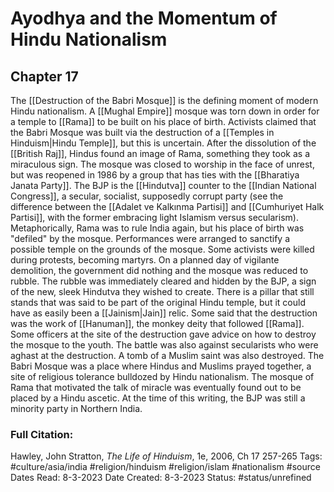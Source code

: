 # Ayodhya and the Momentum of Hindu Nationalism
## Chapter 17
The [[Destruction of the Babri Mosque]] is the defining moment of modern Hindu nationalism. A [[Mughal Empire]] mosque was torn down in order for a temple to [[Rama]] to be built on his place of birth. Activists claimed that the Babri Mosque was built via the destruction of a [[Temples in Hinduism|Hindu Temple]], but this is uncertain. After the dissolution of the [[British Raj]], Hindus found an image of Rama, something they took as a miraculous sign. The mosque was closed to worship in the face of unrest, but was reopened in 1986 by a group that has ties with the [[Bharatiya Janata Party]]. The BJP is the [[Hindutva]] counter to the [[Indian National Congress]], a secular, socialist, supposedly corrupt party (see the difference between the [[Adalet ve Kalkınma Partisi]] and [[Cumhuriyet Halk Partisi]], with the former embracing light Islamism versus secularism). Metaphorically, Rama was to rule India again, but his place of birth was "defiled" by the mosque. Performances were arranged to sanctify a possible temple on the grounds of the mosque. Some activists were killed during protests, becoming martyrs. 
On a planned day of vigilante demolition, the government did nothing and the mosque was reduced to rubble. The rubble was immediately cleared and hidden by the BJP, a sign of the new, sleek Hindutva they wished to create. There is a pillar that still stands that was said to be part of the original Hindu temple, but it could have as easily been a [[Jainism|Jain]] relic. Some said that the destruction was the work of [[Hanuman]], the monkey deity that followed [[Rama]]. Some officers at the site of the destruction gave advice on how to destroy the mosque to the youth. The battle was also against secularists who were aghast at the destruction. A tomb of a Muslim saint was also destroyed. The Babri Mosque was a place where Hindus and Muslims prayed together, a site of religious tolerance bulldozed by Hindu nationalism. The mosque of Rama that motivated the talk of miracle was eventually found out to be placed by a Hindu ascetic.
At the time of this writing, the BJP was still a minority party in Northern India.

### Full Citation:
Hawley, John Stratton, _The Life of Hinduism_, 1e, 2006, Ch 17 257-265
Tags: #culture/asia/india #religion/hinduism #religion/islam #nationalism #source
Dates Read: 8-3-2023
Date Created: 8-3-2023
Status: #status/unrefined 